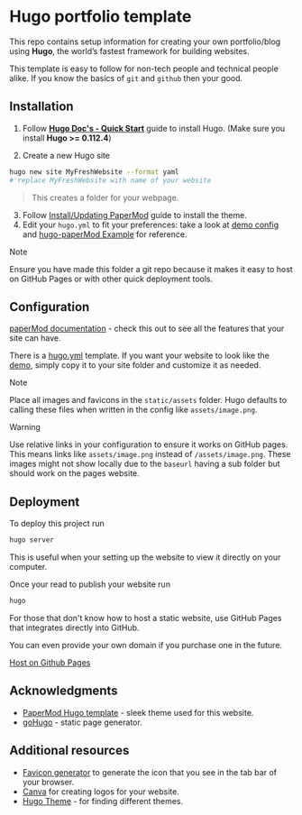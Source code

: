 # Hugo portfolio template

This repo contains setup information for creating your own portfolio/blog using **Hugo**, the world’s fastest framework for building websites.

This template is easy to follow for non-tech people and technical people alike. If you know the basics of `git` and `github` then your good.

## Installation

1. Follow **[Hugo Doc's - Quick Start](https://gohugo.io/getting-started/quick-start/)** guide to install Hugo. (Make sure you install **Hugo >= 0.112.4**)

2. Create a new Hugo site

```bash
hugo new site MyFreshWebsite --format yaml
# replace MyFreshWebsite with name of your website
```

> This creates a folder for your webpage.

3. Follow [Install/Updating PaperMod](https://github.com/adityatelange/hugo-PaperMod/wiki/Installation#installingupdating-papermod) guide to install the theme.
4. Edit your `hugo.yml` to fit your preferences: take a look at [demo config](./hugo.yml) and [hugo-paperMod Example](https://github.com/adityatelange/hugo-PaperMod/tree/exampleSite?tab=readme-ov-file) for reference.

> [!NOTE]
> Ensure you have made this folder a git repo because it makes it easy to host on GitHub Pages or with other quick deployment tools.

## Configuration

[paperMod documentation](https://github.com/adityatelange/hugo-PaperMod/wiki) - check this out to see all the features that your site can have.

There is a [hugo.yml](./hugo.yml) template. If you want your website to look like the [demo](https://mkforde.github.io/hugo-portfolio-demo/), simply copy it to your site folder and customize it as needed.

> [!NOTE]  
> Place all images and favicons in the `static/assets` folder.
> Hugo defaults to calling these files when written in the config like `assets/image.png`.

> [!Warning]
> Use relative links in your configuration to ensure it works on GitHub pages.
> This means links like `assets/image.png` instead of `/assets/image.png`. These images might not show locally due to the `baseurl` having a sub folder but should work on the pages website.

## Deployment

To deploy this project run

```bash
hugo server
```

This is useful when your setting up the website to view it directly on your computer.

Once your read to publish your website run

```bash
hugo
```

For those that don't know how to host a static website, use GitHub Pages that integrates directly into GitHub.

You can even provide your own domain if you purchase one in the future.

[Host on Github Pages](https://gohugo.io/hosting-and-deployment/hosting-on-github/
)

## Acknowledgments

- [PaperMod Hugo template](https://github.com/adityatelange/hugo-PaperMod) - sleek theme used for this website.
- [goHugo](https://gohugo.io/) - static page generator.

## Additional resources

- [Favicon generator](https://favicon.io) to generate the icon that you see in the tab bar of your browser.
- [Canva](https://canva.com) for creating logos for your website.
- [Hugo Theme](https://themes.gohugo.io/) - for finding different themes.

